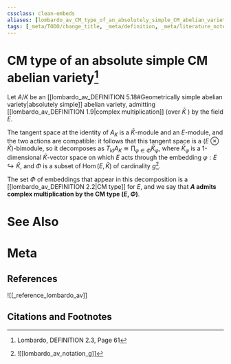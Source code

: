 ```yaml
---
cssclass: clean-embeds
aliases: [lombardo_av_CM_type_of_an_absolutely_simple_CM_abelian_variety]
tags: [_meta/TODO/change_title, _meta/definition, _meta/literature_note, _reference/lombardo_av]
---
```

# CM type of an absolute simple CM abelian variety[^1]
Let $A / K$ be an [[lombardo_av_DEFINITION 5.18#Geometrically simple abelian variety|absolutely simple]] abelian variety, admitting [[lombardo_av_DEFINITION 1.9|complex multiplication]] (over $\bar{K}$ ) by the field $E$. 

The tangent space at the identity of $A_{K}$ is a $\bar{K}$-module and an $E$-module, and the two actions are compatible: it follows that this tangent space is a $(E \otimes \bar{K})$-bimodule, so it decomposes as $T_{\mathrm{id}} A_{K} \cong \prod_{\varphi \in \Phi} \bar{K}_{\varphi}$, where $\bar{K}_{\varphi}$ is a 1-dimensional $\bar{K}$-vector space on which $E$ acts through the embedding $\varphi: E \hookrightarrow \bar{K}$, and $\Phi$ is a subset of $\operatorname{Hom}(E, \bar{K})$ of cardinality $g$[^2]. 

The set $\Phi$ of embeddings that appear in this decomposition is a [[lombardo_av_DEFINITION 2.2|CM type]] for $E$, and we say that **$A$ admits complex multiplication by the CM type $(E, \Phi)$**.

[^2]: ![[lombardo_av_notation_g]]


# See Also

# Meta
## References
![[_reference_lombardo_av]]

## Citations and Footnotes
[^1]: Lombardo, DEFINITION 2.3, Page 61